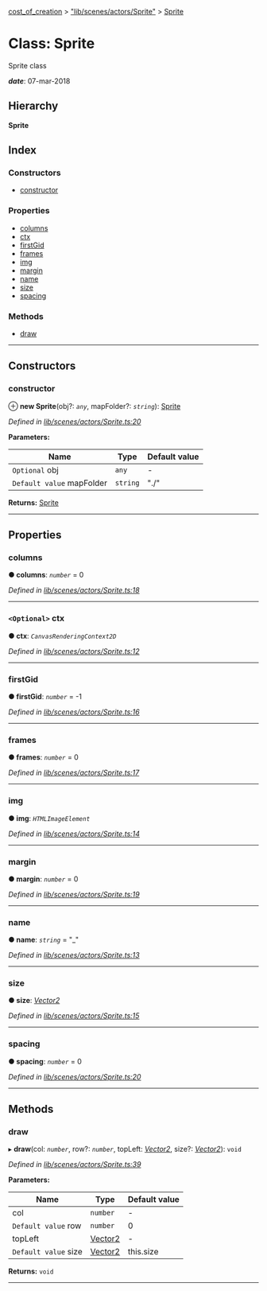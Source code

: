 [cost_of_creation](../README.md) > ["lib/scenes/actors/Sprite"](../modules/_lib_scenes_actors_sprite_.md) > [Sprite](../classes/_lib_scenes_actors_sprite_.sprite.md)

# Class: Sprite

Sprite class

*__date__*: 07-mar-2018

## Hierarchy

**Sprite**

## Index

### Constructors

* [constructor](_lib_scenes_actors_sprite_.sprite.md#constructor)

### Properties

* [columns](_lib_scenes_actors_sprite_.sprite.md#columns)
* [ctx](_lib_scenes_actors_sprite_.sprite.md#ctx)
* [firstGid](_lib_scenes_actors_sprite_.sprite.md#firstgid)
* [frames](_lib_scenes_actors_sprite_.sprite.md#frames)
* [img](_lib_scenes_actors_sprite_.sprite.md#img)
* [margin](_lib_scenes_actors_sprite_.sprite.md#margin)
* [name](_lib_scenes_actors_sprite_.sprite.md#name)
* [size](_lib_scenes_actors_sprite_.sprite.md#size)
* [spacing](_lib_scenes_actors_sprite_.sprite.md#spacing)

### Methods

* [draw](_lib_scenes_actors_sprite_.sprite.md#draw)

---

## Constructors

<a id="constructor"></a>

###  constructor

⊕ **new Sprite**(obj?: *`any`*, mapFolder?: *`string`*): [Sprite](_lib_scenes_actors_sprite_.sprite.md)

*Defined in [lib/scenes/actors/Sprite.ts:20](https://github.com/codeartisticninja/cost_of_creation/blob/HEAD/src/script/_classes/lib/scenes/actors/Sprite.ts#L20)*

**Parameters:**

| Name | Type | Default value |
| ------ | ------ | ------ |
| `Optional` obj | `any` | - |
| `Default value` mapFolder | `string` | &quot;./&quot; |

**Returns:** [Sprite](_lib_scenes_actors_sprite_.sprite.md)

___

## Properties

<a id="columns"></a>

###  columns

**● columns**: *`number`* = 0

*Defined in [lib/scenes/actors/Sprite.ts:18](https://github.com/codeartisticninja/cost_of_creation/blob/HEAD/src/script/_classes/lib/scenes/actors/Sprite.ts#L18)*

___
<a id="ctx"></a>

### `<Optional>` ctx

**● ctx**: *`CanvasRenderingContext2D`*

*Defined in [lib/scenes/actors/Sprite.ts:12](https://github.com/codeartisticninja/cost_of_creation/blob/HEAD/src/script/_classes/lib/scenes/actors/Sprite.ts#L12)*

___
<a id="firstgid"></a>

###  firstGid

**● firstGid**: *`number`* =  -1

*Defined in [lib/scenes/actors/Sprite.ts:16](https://github.com/codeartisticninja/cost_of_creation/blob/HEAD/src/script/_classes/lib/scenes/actors/Sprite.ts#L16)*

___
<a id="frames"></a>

###  frames

**● frames**: *`number`* = 0

*Defined in [lib/scenes/actors/Sprite.ts:17](https://github.com/codeartisticninja/cost_of_creation/blob/HEAD/src/script/_classes/lib/scenes/actors/Sprite.ts#L17)*

___
<a id="img"></a>

###  img

**● img**: *`HTMLImageElement`*

*Defined in [lib/scenes/actors/Sprite.ts:14](https://github.com/codeartisticninja/cost_of_creation/blob/HEAD/src/script/_classes/lib/scenes/actors/Sprite.ts#L14)*

___
<a id="margin"></a>

###  margin

**● margin**: *`number`* = 0

*Defined in [lib/scenes/actors/Sprite.ts:19](https://github.com/codeartisticninja/cost_of_creation/blob/HEAD/src/script/_classes/lib/scenes/actors/Sprite.ts#L19)*

___
<a id="name"></a>

###  name

**● name**: *`string`* = "_"

*Defined in [lib/scenes/actors/Sprite.ts:13](https://github.com/codeartisticninja/cost_of_creation/blob/HEAD/src/script/_classes/lib/scenes/actors/Sprite.ts#L13)*

___
<a id="size"></a>

###  size

**● size**: *[Vector2](_lib_utils_vector2_.vector2.md)*

*Defined in [lib/scenes/actors/Sprite.ts:15](https://github.com/codeartisticninja/cost_of_creation/blob/HEAD/src/script/_classes/lib/scenes/actors/Sprite.ts#L15)*

___
<a id="spacing"></a>

###  spacing

**● spacing**: *`number`* = 0

*Defined in [lib/scenes/actors/Sprite.ts:20](https://github.com/codeartisticninja/cost_of_creation/blob/HEAD/src/script/_classes/lib/scenes/actors/Sprite.ts#L20)*

___

## Methods

<a id="draw"></a>

###  draw

▸ **draw**(col: *`number`*, row?: *`number`*, topLeft: *[Vector2](_lib_utils_vector2_.vector2.md)*, size?: *[Vector2](_lib_utils_vector2_.vector2.md)*): `void`

*Defined in [lib/scenes/actors/Sprite.ts:39](https://github.com/codeartisticninja/cost_of_creation/blob/HEAD/src/script/_classes/lib/scenes/actors/Sprite.ts#L39)*

**Parameters:**

| Name | Type | Default value |
| ------ | ------ | ------ |
| col | `number` | - |
| `Default value` row | `number` | 0 |
| topLeft | [Vector2](_lib_utils_vector2_.vector2.md) | - |
| `Default value` size | [Vector2](_lib_utils_vector2_.vector2.md) |  this.size |

**Returns:** `void`

___

